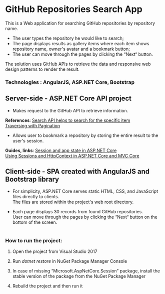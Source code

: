 # GitHub Repositories Search App

This is a Web application for searching GitHub repositories by repository name.<br>
- The user types the repository he would like to search;
- The page displays results as gallery items where each item shows repository name, owner's avatar and a bookmark button;
- The user can move through the pages by clicking the “Next“ button.


The solution uses GitHub APIs to retrieve the data and responsive web design patterns to render the result.


### Technologies : AngularJS, ASP.NET Core, Bootstrap



## Server-side - ASP.NET Core API project


- Makes request to the GitHub API to retrieve information.

**References**:
[Search API helps to search for the specific item](https://developer.github.com/v3/search/#search-repositories)<br>
[Traversing with Pagination](https://developer.github.com/v3/guides/traversing-with-pagination/)

- Allows user to bookmark a repository by storing the entire result to the user's session.

**Guides, links**:
[Session and app state in ASP.NET Core](https://docs.microsoft.com/en-us/aspnet/core/fundamentals/app-state?view=aspnetcore-2.2)<br>
[Using Sessions and HttpContext in ASP.NET Core and MVC Core](https://benjii.me/2016/07/using-sessions-and-httpcontext-in-aspnetcore-and-mvc-core/)


## Client-side - SPA created with AngularJS and Bootstrap library


- For simplicity, ASP.NET Core serves static HTML, CSS, and JavaScript files directly to clients.<br>
The files are stored within the project's web root directory.

- Each page displays 30 records from found GitHub repositories.<br>
User can move through the pages by clicking the “Next“ button on the bottom of the screen.

#

### How to run the project:

1. Open the project from Visual Studio 2017

2. Run *dotnet restore* in NuGet Package Manager Console

3. In case of missing “Microsoft.AspNetCore.Session” package, install the stable version of the package from the NuGet Package Manager

4. Rebuild the project and then run it


